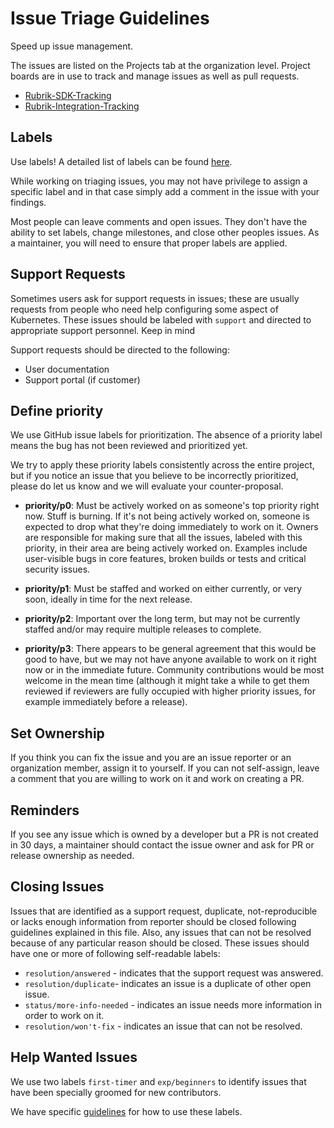 # Issue Triage Guidelines

Speed up issue management.

The issues are listed on the Projects tab at the organization level. Project boards are in use to track and manage issues as well as pull requests. 

* [Rubrik-SDK-Tracking](https://github.com/orgs/rubrikinc/projects/1)
* [Rubrik-Integration-Tracking](https://github.com/orgs/rubrikinc/projects/2)

## Labels

Use labels! A detailed list of labels can be found [here](). 

While working on triaging issues, you may not have privilege to assign a specific label and in that case simply add a comment in the issue with your findings.

Most people can leave comments and open issues. They don't have the ability to set labels, change milestones, and close other peoples issues. As a maintainer, you will need to ensure that proper labels are applied.

## Support Requests

Sometimes users ask for support requests in issues; these are usually requests from people who need help configuring some aspect of Kubernetes. These issues should be labeled with `support` and directed to appropriate support personnel. Keep in mind

Support requests should be directed to the following:

* User documentation
* Support portal (if customer)

## Define priority

We use GitHub issue labels for prioritization. The absence of a priority label means the bug has not been reviewed and prioritized yet.

We try to apply these priority labels consistently across the entire project, but if you notice an issue that you believe to be incorrectly prioritized, please do let us know and we will evaluate your counter-proposal.

- **priority/p0**: Must be actively worked on as someone's top priority right now. Stuff is burning. If it's not being actively worked on, someone is expected to drop what they're doing immediately to work on it. Owners are responsible for making sure that all the issues, labeled with this priority, in their area are being actively worked on. Examples include
user-visible bugs in core features, broken builds or tests and critical security issues.

- **priority/p1**: Must be staffed and worked on either currently, or very soon, ideally in time for the next release.

- **priority/p2**: Important over the long term, but may not be currently staffed and/or may require multiple releases to complete.

- **priority/p3**: There appears to be general agreement that this would be good to have, but we may not have anyone available to work on it right now or in the immediate future. Community contributions would be most welcome in the mean time (although it might take a while to get them reviewed if reviewers are fully occupied with higher priority issues, for example immediately before a release).

## Set Ownership

If you think you can fix the issue and you are an issue reporter or an organization member, assign it to yourself. If you can not self-assign, leave a comment that you are willing to work on it and work on creating a PR.

## Reminders

If you see any issue which is owned by a developer but a PR is not created in 30 days, a maintainer should contact the issue owner and ask for PR or release ownership as needed.

## Closing Issues
Issues that are identified as a support request, duplicate, not-reproducible or lacks enough information from reporter should be closed following guidelines explained in this file. Also, any issues that can not be resolved because of any particular reason should be closed. These issues should have one or more of following self-readable labels:

* `resolution/answered` - indicates that the support request was answered.
* `resolution/duplicate`- indicates an issue is a duplicate of other open issue.
* `status/more-info-needed` - indicates an issue needs more information in order to work on it.
* `resolution/won't-fix` - indicates an issue that can not be resolved.

## Help Wanted Issues

We use two labels `first-timer` and `exp/beginners` to identify issues that have been specially groomed for new contributors.

We have specific [guidelines](/maintainers/guide/labels.md) for how to use these labels. 
